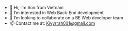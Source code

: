- 👋 Hi, I’m Son from Vietnam
- 👀 I’m interested in Web Back-End development
- 💞️ I’m looking to collaborate on a BE Web developer team
- 📫 Contact me at: Kivyrrah001@gmail.com

<!---
Kivyrrah/Kivyrrah is a ✨ special ✨ repository because its `README.md` (this file) appears on your GitHub profile.
You can click the Preview link to take a look at your changes.
--->

